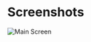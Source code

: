 # Screenshots
![Main Screen](https://github.com/Giralis/NewsApp/blob/tree/main/NewsApp_Screenshots/NewsApp_MainScreen.png)

